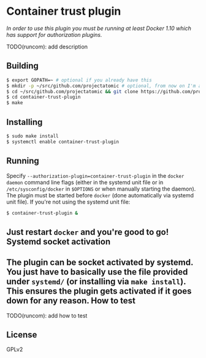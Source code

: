 Container trust plugin
=
_In order to use this plugin you must be running at least Docker 1.10 which
has support for authorization plugins._

TODO(runcom): add description

Building
-
```sh
$ export GOPATH=~ # optional if you already have this
$ mkdir -p ~/src/github.com/projectatomic # optional, from now on I'm assuming GOPATH=~
$ cd ~/src/github.com/projectatomic && git clone https://github.com/projectatomic/container-trust-plugin
$ cd container-trust-plugin
$ make
```
Installing
-
```sh
$ sudo make install
$ systemctl enable container-trust-plugin
```
Running
-
Specify `--authorization-plugin=container-trust-plugin` in the `docker daemon` command line
flags (either in the systemd unit file or in `/etc/sysconfig/docker` in `$OPTIONS`
or when manually starting the daemon).
The plugin must be started before `docker` (done automatically via systemd unit file).
If you're not using the systemd unit file:
```sh
$ container-trust-plugin &
```
Just restart `docker` and you're good to go!
Systemd socket activation
-
The plugin can be socket activated by systemd. You just have to basically use the file provided
under `systemd/` (or installing via `make install`). This ensures the plugin gets activated
if it goes down for any reason.
How to test
-

TODO(runcom): add how to test

License
-
GPLv2

